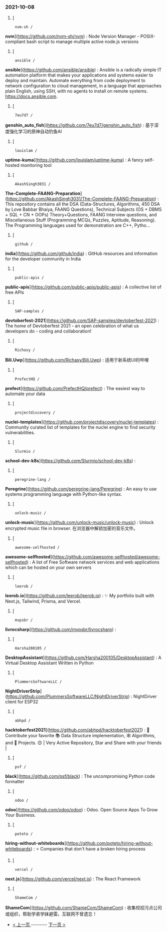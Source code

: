 ### 2021-10-08 
1. [
    

        nvm-sh /
**nvm**](https://github.com/nvm-sh/nvm) : Node Version Manager - POSIX-compliant bash script to manage multiple active node.js versions
1. [
    

        ansible /
**ansible**](https://github.com/ansible/ansible) : Ansible is a radically simple IT automation platform that makes your applications and systems easier to deploy and maintain. Automate everything from code deployment to network configuration to cloud management, in a language that approaches plain English, using SSH, with no agents to install on remote systems. https://docs.ansible.com.
1. [
    

        7eu7d7 /
**genshin_auto_fish**](https://github.com/7eu7d7/genshin_auto_fish) : 基于深度强化学习的原神自动钓鱼AI
1. [
    

        louislam /
**uptime-kuma**](https://github.com/louislam/uptime-kuma) : A fancy self-hosted monitoring tool
1. [
    

        AkashSingh3031 /
**The-Complete-FAANG-Preparation**](https://github.com/AkashSingh3031/The-Complete-FAANG-Preparation) : This repository contains all the DSA (Data-Structures, Algorithms, 450 DSA by Love Babbar Bhaiya, FAANG Questions), Technical Subjects (OS + DBMS + SQL + CN + OOPs) Theory+Questions, FAANG Interview questions, and Miscellaneous Stuff (Programming MCQs, Puzzles, Aptitude, Reasoning). The Programming languages used for demonstration are C++, Pytho…
1. [
    

        github /
**india**](https://github.com/github/india) : GitHub resources and information for the developer community in India
1. [
    

        public-apis /
**public-apis**](https://github.com/public-apis/public-apis) : A collective list of free APIs
1. [
    

        SAP-samples /
**devtoberfest-2021**](https://github.com/SAP-samples/devtoberfest-2021) : The home of Devtoberfest 2021 - an open celebration of what us developers do - coding and collaboration!
1. [
    

        Richasy /
**Bili.Uwp**](https://github.com/Richasy/Bili.Uwp) : 适用于新系统UI的哔哩
1. [
    

        PrefectHQ /
**prefect**](https://github.com/PrefectHQ/prefect) : The easiest way to automate your data
1. [
    

        projectdiscovery /
**nuclei-templates**](https://github.com/projectdiscovery/nuclei-templates) : Community curated list of templates for the nuclei engine to find security vulnerabilities.
1. [
    

        Slurmio /
**school-dev-k8s**](https://github.com/Slurmio/school-dev-k8s) : 
1. [
    

        peregrine-lang /
**Peregrine**](https://github.com/peregrine-lang/Peregrine) : An easy to use systems programming language with Python-like syntax.
1. [
    

        unlock-music /
**unlock-music**](https://github.com/unlock-music/unlock-music) : Unlock encrypted music file in browser. 在浏览器中解锁加密的音乐文件。
1. [
    

        awesome-selfhosted /
**awesome-selfhosted**](https://github.com/awesome-selfhosted/awesome-selfhosted) : A list of Free Software network services and web applications which can be hosted on your own servers
1. [
    

        leerob /
**leerob.io**](https://github.com/leerob/leerob.io) : ✨ My portfolio built with Next.js, Tailwind, Prisma, and Vercel.
1. [
    

        mvpsbr /
**livrocsharp**](https://github.com/mvpsbr/livrocsharp) : 
1. [
    

        Harsha200105 /
**DesktopAssistant**](https://github.com/Harsha200105/DesktopAssistant) : A Virtual Desktop Assistant Written in Python
1. [
    

        PlummersSoftwareLLC /
**NightDriverStrip**](https://github.com/PlummersSoftwareLLC/NightDriverStrip) : NightDriver client for ESP32
1. [
    

        abhpd /
**hacktoberfest2021**](https://github.com/abhpd/hacktoberfest2021) : 🌱 Contribute your favorite 📚 Data Structure implementation, 🕸 Algorithms, and 🎲 Projects. 😊 | Very Active Repository, Star and Share with your friends |
1. [
    

        psf /
**black**](https://github.com/psf/black) : The uncompromising Python code formatter
1. [
    

        odoo /
**odoo**](https://github.com/odoo/odoo) : Odoo. Open Source Apps To Grow Your Business.
1. [
    

        poteto /
**hiring-without-whiteboards**](https://github.com/poteto/hiring-without-whiteboards) : ⭐️ Companies that don't have a broken hiring process
1. [
    

        vercel /
**next.js**](https://github.com/vercel/next.js) : The React Framework
1. [
    

        ShameCom /
**ShameCom**](https://github.com/ShameCom/ShameCom) : 收集校招污点公司或组织，帮助学弟学妹避雷。互联网不曾遗忘！ 

- [ < 上一页 ](https://github.com/able8/github-trending-daily-record/blob/master/2021-10-07.md) -------- [ 下一页 > ](https://github.com/able8/github-trending-daily-record/blob/master/2021-10-09.md)